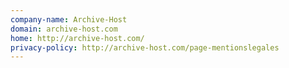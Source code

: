 ```yaml
---
company-name: Archive-Host
domain: archive-host.com
home: http://archive-host.com/
privacy-policy: http://archive-host.com/page-mentionslegales
---
```




